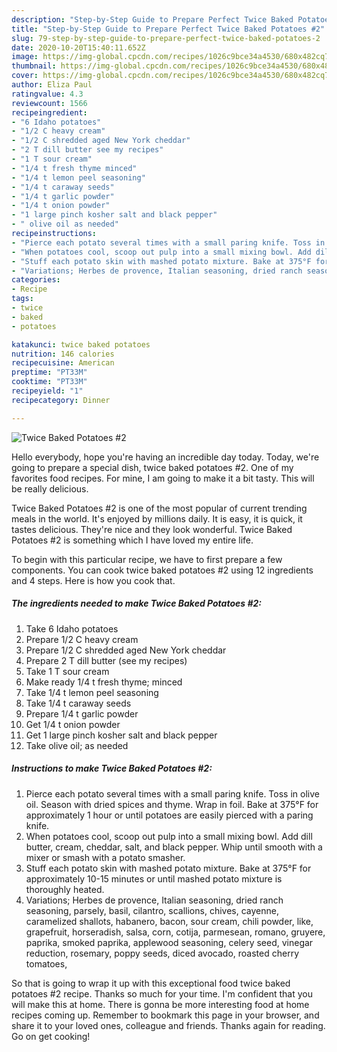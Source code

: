 ```yaml
---
description: "Step-by-Step Guide to Prepare Perfect Twice Baked Potatoes #2"
title: "Step-by-Step Guide to Prepare Perfect Twice Baked Potatoes #2"
slug: 79-step-by-step-guide-to-prepare-perfect-twice-baked-potatoes-2
date: 2020-10-20T15:40:11.652Z
image: https://img-global.cpcdn.com/recipes/1026c9bce34a4530/680x482cq70/twice-baked-potatoes-2-recipe-main-photo.jpg
thumbnail: https://img-global.cpcdn.com/recipes/1026c9bce34a4530/680x482cq70/twice-baked-potatoes-2-recipe-main-photo.jpg
cover: https://img-global.cpcdn.com/recipes/1026c9bce34a4530/680x482cq70/twice-baked-potatoes-2-recipe-main-photo.jpg
author: Eliza Paul
ratingvalue: 4.3
reviewcount: 1566
recipeingredient:
- "6 Idaho potatoes"
- "1/2 C heavy cream"
- "1/2 C shredded aged New York cheddar"
- "2 T dill butter see my recipes"
- "1 T sour cream"
- "1/4 t fresh thyme minced"
- "1/4 t lemon peel seasoning"
- "1/4 t caraway seeds"
- "1/4 t garlic powder"
- "1/4 t onion powder"
- "1 large pinch kosher salt and black pepper"
- " olive oil as needed"
recipeinstructions:
- "Pierce each potato several times with a small paring knife. Toss in olive oil. Season with dried spices and thyme. Wrap in foil. Bake at 375°F for approximately 1 hour or until potatoes are easily pierced with a paring knife."
- "When potatoes cool, scoop out pulp into a small mixing bowl. Add dill butter, cream, cheddar, salt, and black pepper. Whip until smooth with a mixer or smash with a potato smasher."
- "Stuff each potato skin with mashed potato mixture. Bake at 375°F for approximately 10-15 minutes or until mashed potato mixture is thoroughly heated."
- "Variations; Herbes de provence, Italian seasoning, dried ranch seasoning, parsely, basil, cilantro, scallions, chives, cayenne, caramelized shallots, habanero, bacon, sour cream, chili powder, like, grapefruit, horseradish, salsa, corn, cotija, parmesean, romano, gruyere, paprika, smoked paprika, applewood seasoning, celery seed, vinegar reduction, rosemary, poppy seeds, diced avocado, roasted cherry tomatoes,"
categories:
- Recipe
tags:
- twice
- baked
- potatoes

katakunci: twice baked potatoes 
nutrition: 146 calories
recipecuisine: American
preptime: "PT33M"
cooktime: "PT33M"
recipeyield: "1"
recipecategory: Dinner

---
```



![Twice Baked Potatoes #2](https://img-global.cpcdn.com/recipes/1026c9bce34a4530/680x482cq70/twice-baked-potatoes-2-recipe-main-photo.jpg)

Hello everybody, hope you're having an incredible day today. Today, we're going to prepare a special dish, twice baked potatoes #2. One of my favorites food recipes. For mine, I am going to make it a bit tasty. This will be really delicious.

Twice Baked Potatoes #2 is one of the most popular of current trending meals in the world. It's enjoyed by millions daily. It is easy, it is quick, it tastes delicious. They're nice and they look wonderful. Twice Baked Potatoes #2 is something which I have loved my entire life.




To begin with this particular recipe, we have to first prepare a few components. You can cook twice baked potatoes #2 using 12 ingredients and 4 steps. Here is how you cook that.

<!--inarticleads1-->

##### The ingredients needed to make Twice Baked Potatoes #2:

1. Take 6 Idaho potatoes
1. Prepare 1/2 C heavy cream
1. Prepare 1/2 C shredded aged New York cheddar
1. Prepare 2 T dill butter (see my recipes)
1. Take 1 T sour cream
1. Make ready 1/4 t fresh thyme; minced
1. Take 1/4 t lemon peel seasoning
1. Take 1/4 t caraway seeds
1. Prepare 1/4 t garlic powder
1. Get 1/4 t onion powder
1. Get 1 large pinch kosher salt and black pepper
1. Take  olive oil; as needed




<!--inarticleads2-->

##### Instructions to make Twice Baked Potatoes #2:

1. Pierce each potato several times with a small paring knife. Toss in olive oil. Season with dried spices and thyme. Wrap in foil. Bake at 375°F for approximately 1 hour or until potatoes are easily pierced with a paring knife.
1. When potatoes cool, scoop out pulp into a small mixing bowl. Add dill butter, cream, cheddar, salt, and black pepper. Whip until smooth with a mixer or smash with a potato smasher.
1. Stuff each potato skin with mashed potato mixture. Bake at 375°F for approximately 10-15 minutes or until mashed potato mixture is thoroughly heated.
1. Variations; Herbes de provence, Italian seasoning, dried ranch seasoning, parsely, basil, cilantro, scallions, chives, cayenne, caramelized shallots, habanero, bacon, sour cream, chili powder, like, grapefruit, horseradish, salsa, corn, cotija, parmesean, romano, gruyere, paprika, smoked paprika, applewood seasoning, celery seed, vinegar reduction, rosemary, poppy seeds, diced avocado, roasted cherry tomatoes,




So that is going to wrap it up with this exceptional food twice baked potatoes #2 recipe. Thanks so much for your time. I'm confident that you will make this at home. There is gonna be more interesting food at home recipes coming up. Remember to bookmark this page in your browser, and share it to your loved ones, colleague and friends. Thanks again for reading. Go on get cooking!

